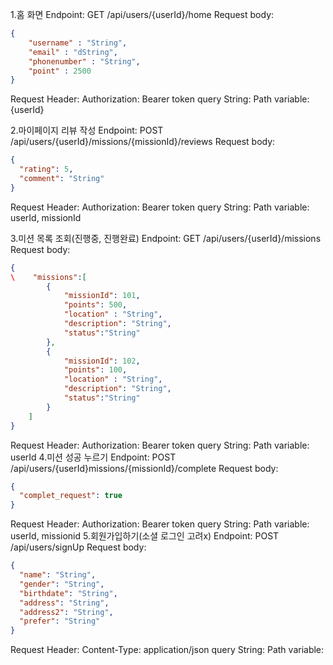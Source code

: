 1.홈 화면
Endpoint: GET /api/users/{userId}/home
Request body: 
```json
{
    "username" : "String",
    "email" : "dString",
    "phonenumber" : "String",
    "point" : 2500
}
```
Request Header: Authorization: Bearer token
query String:
Path variable: {userId}

2.마이페이지 리뷰 작성
Endpoint: POST /api/users/{userId}/missions/{missionId}/reviews
Request body: 
```json
{
  "rating": 5,
  "comment": "String"
}
```
Request Header: Authorization: Bearer token
query String:
Path variable: userId, missionId

3.미션 목록 조회(진행중, 진행완료)
Endpoint: GET /api/users/{userId}/missions
Request body: 
```json
{
\    "missions":[
        {
            "missionId": 101,
            "points": 500,
            "location" : "String",
            "description": "String",
            "status":"String"
        },
        {
            "missionId": 102,
            "points": 100,
            "location" : "String",
            "description": "String",
            "status":"String"  
        }
    ]
}
```
Request Header: Authorization: Bearer token
query String:
Path variable: userId
4.미션 성공 누르기
Endpoint: POST /api/users/{userId}missions/{missionId}/complete
Request body: 
```json
{
  "complet_request": true
}
```
Request Header: Authorization: Bearer token
query String:
Path variable: userId, missionid
5.회원가입하기(소셜 로그인 고려x)
Endpoint: POST /api/users/signUp
Request body: 
```json
{
  "name": "String",
  "gender": "String",
  "birthdate": "String",
  "address": "String",
  "address2": "String",
  "prefer": "String"
}
```
Request Header: Content-Type: application/json
query String: 
Path variable: